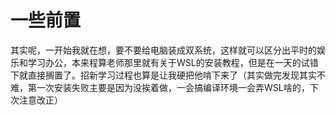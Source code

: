# 一些前置
其实呢，一开始我就在想，要不要给电脑装成双系统，这样就可以区分出平时的娱乐和学习办公，本来程算老师那里就有关于WSL的安装教程，但是在一天的试错下就直接搁置了。招新学习过程也算是让我硬把他啃下来了（其实做完发现其实不难，第一次安装失败主要是因为没挨着做，一会搞编译环境一会弄WSL啥的，下次注意改正）